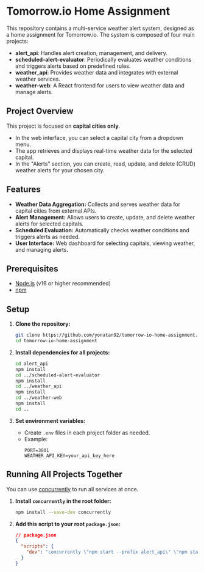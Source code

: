 # Tomorrow.io Home Assignment

This repository contains a multi-service weather alert system, designed as a home assignment for Tomorrow.io. The system is composed of four main projects:

- **alert_api**: Handles alert creation, management, and delivery.
- **scheduled-alert-evaluator**: Periodically evaluates weather conditions and triggers alerts based on predefined rules.
- **weather_api**: Provides weather data and integrates with external weather services.
- **weather-web**: A React frontend for users to view weather data and manage alerts.

## Project Overview

This project is focused on **capital cities only**.

- In the web interface, you can select a capital city from a dropdown menu.
- The app retrieves and displays real-time weather data for the selected capital.
- In the "Alerts" section, you can create, read, update, and delete (CRUD) weather alerts for your chosen city.

## Features

- **Weather Data Aggregation:** Collects and serves weather data for capital cities from external APIs.
- **Alert Management:** Allows users to create, update, and delete weather alerts for selected capitals.
- **Scheduled Evaluation:** Automatically checks weather conditions and triggers alerts as needed.
- **User Interface:** Web dashboard for selecting capitals, viewing weather, and managing alerts.

## Prerequisites

- [Node.js](https://nodejs.org/) (v16 or higher recommended)
- [npm](https://www.npmjs.com/)

## Setup

1. **Clone the repository:**

   ```sh
   git clone https://github.com/yonatan92/tomorrow-io-home-assignment.git
   cd tomorrow-io-home-assignment
   ```

2. **Install dependencies for all projects:**

   ```sh
   cd alert_api
   npm install
   cd ../scheduled-alert-evaluator
   npm install
   cd ../weather_api
   npm install
   cd ../weather-web
   npm install
   cd ..
   ```

3. **Set environment variables:**
   - Create `.env` files in each project folder as needed.
   - Example:
     ```
     PORT=3001
     WEATHER_API_KEY=your_api_key_here
     ```

## Running All Projects Together

You can use [concurrently](https://www.npmjs.com/package/concurrently) to run all services at once.

1. **Install `concurrently` in the root folder:**

   ```sh
   npm install --save-dev concurrently
   ```

2. **Add this script to your root `package.json`:**
   ```json
   // package.json
   {
     "scripts": {
       "dev": "concurrently \"npm start --prefix alert_api\" \"npm start --prefix scheduled-alert-evaluator\" \"npm start --prefix weather_api\" \"npm start --prefix weather-web\""
     }
   }
   ```
